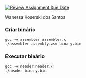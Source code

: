 [![Review Assignment Due Date](https://classroom.github.com/assets/deadline-readme-button-22041afd0340ce965d47ae6ef1cefeee28c7c493a6346c4f15d667ab976d596c.svg)](https://classroom.github.com/a/3XHcMjDV)

Wanessa Koserski dos Santos

### Criar binário 
```
gcc -o assembler assembler.c
./assembler assembly.asm binary.bin
```

### Executar binário 
```
gcc -o neader neader.c 
./neader binary.bin
```
